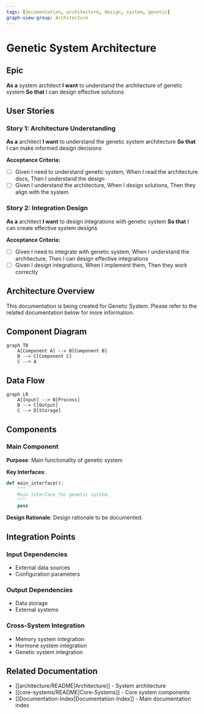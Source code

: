 ```yaml
---
tags: [documentation, architecture, design, system, genetic]
graph-view-group: Architecture
---
```


# Genetic System Architecture

## Epic
**As a** system architect
**I want** to understand the architecture of genetic system
**So that** I can design effective solutions

## User Stories

### Story 1: Architecture Understanding
**As a** architect
**I want** to understand the genetic system architecture
**So that** I can make informed design decisions

**Acceptance Criteria:**
- [ ] Given I need to understand genetic system, When I read the architecture docs, Then I understand the design
- [ ] Given I understand the architecture, When I design solutions, Then they align with the system

### Story 2: Integration Design
**As a** architect
**I want** to design integrations with genetic system
**So that** I can create effective system designs

**Acceptance Criteria:**
- [ ] Given I need to integrate with genetic system, When I understand the architecture, Then I can design effective integrations
- [ ] Given I design integrations, When I implement them, Then they work correctly

## Architecture Overview

This documentation is being created for Genetic System. Please refer to the related documentation below for more information.

## Component Diagram
```mermaid
graph TB
    A[Component A] --> B[Component B]
    B --> C[Component C]
    C --> A
```

## Data Flow
```mermaid
graph LR
    A[Input] --> B[Process]
    B --> C[Output]
    C --> D[Storage]
```

## Components

### Main Component
**Purpose**: Main functionality of genetic system

**Key Interfaces**:
```python
def main_interface():
    """
    Main interface for genetic system.
    """
    pass
```

**Design Rationale**: Design rationale to be documented.

## Integration Points

### Input Dependencies
- External data sources
- Configuration parameters

### Output Dependencies
- Data storage
- External systems

### Cross-System Integration
- Memory system integration
- Hormone system integration
- Genetic system integration

## Related Documentation
- [[architecture/README|Architecture]] - System architecture
- [[core-systems/README|Core-Systems]] - Core system components
- [[Documentation-Index|Documentation-Index]] - Main documentation index
